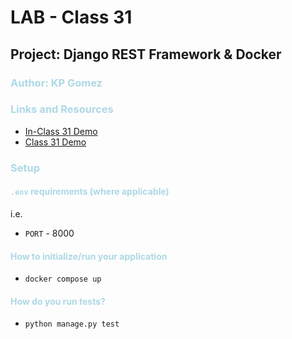 # LAB - Class 31
## Project: Django REST Framework & Docker
### <span style="color: lightblue"> Author: KP Gomez</span>
### <span style="color: lightblue">Links and Resources</span>
- [In-Class 31 Demo](https://github.com/codefellows/seattle-code-python-401n8/tree/main/class-31/in-class-demo)
- [Class 31 Demo](https://github.com/codefellows/seattle-code-python-401n8/tree/main/class-31/demo)

### <span style="color: lightblue">Setup</span>
#### <span style="color: lightblue">`.env` requirements (where applicable)</span>

i.e.

- `PORT` - 8000


#### <span style="color: lightblue">How to initialize/run your application</span>
- `docker compose up`


#### <span style="color: lightblue">How do you run tests?</span>
- `python manage.py test`